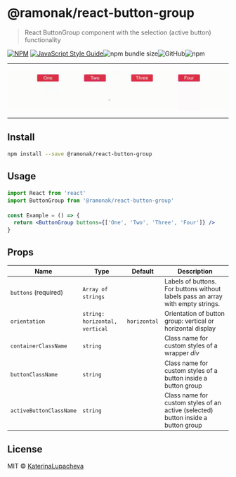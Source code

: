 # @ramonak/react-button-group

> React ButtonGroup component with the selection (active button) functionality

[![NPM](https://img.shields.io/npm/v/@ramonak/react-button-group.svg)](https://www.npmjs.com/package/@ramonak/react-button-group) [![JavaScript Style Guide](https://img.shields.io/badge/code_style-standard-brightgreen.svg)](https://standardjs.com)![npm bundle size](https://img.shields.io/bundlephobia/min/@ramonak/react-button-group)![GitHub](https://img.shields.io/github/license/katerinalupacheva/react-button-group)![npm](https://img.shields.io/npm/dw/@ramonak/react-button-group)

---

![demo](demo.gif)

---

## Install

```bash
npm install --save @ramonak/react-button-group
```

## Usage

```jsx
import React from 'react'
import ButtonGroup from '@ramonak/react-button-group'

const Example = () => {
  return <ButtonGroup buttons={['One', 'Two', 'Three', 'Four']} />
}
```

## Props

| Name | Type | Default | Description |
| ---- | ---- | ------- | ----------- |
| `buttons` (required) | `Array of strings` |  | Labels of buttons. For buttons without labels pass an array with empty strings. |
| `orientation` | `string:` <br/>`horizontal, vertical` | `horizontal` | Orientation of button group: vertical or horizontal display |
| `containerClassName` | `string` |  | Class name for custom styles of a wrapper *div* |
| `buttonClassName` | `string` |  | Class name for custom styles of a button inside a button group |
| `activeButtonClassName` | `string` |  | Class name for custom styles of an active (selected) button inside a button group |

## License

MIT © [KaterinaLupacheva](https://github.com/KaterinaLupacheva)
